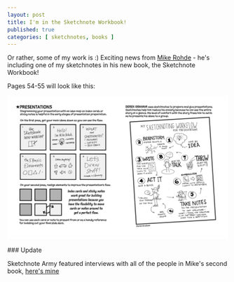 ```yaml
---
layout: post
title: I'm in the Sketchnote Workbook!
published: true
categories: [ sketchnotes, books ]
---
```


Or rather, some of my work is :) Exciting news from <a href="http://rohdesign.com">Mike Rohde</a> - 
he's including one of my sketchnotes in his new book, the Sketchnote Workbook! 

Pages 54-55 will look like this:

![page 55](/img/posts/im-in-the-sketchnote-workbook/tsw-ch3-54-55.png)

### Update

Sketchnote Army featured interviews with all of the people in Mike's second book, [here's mine](http://sketchnotearmy.com/blog/2015/2/10/the-sketchnote-workbook-featured-sketchnoter-derek-graham.html)
